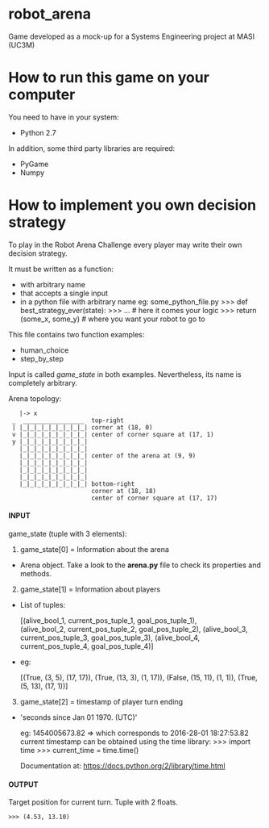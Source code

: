 # robot\_arena
Game developed as a mock-up for a Systems Engineering project at MASI (UC3M)

# How to run this game on your computer

You need to have in your system:
- Python 2.7

In addition, some third party libraries are required:
- PyGame
- Numpy

# How to implement you own decision strategy

To play in the Robot Arena Challenge every
player may write their own decision strategy.

It must be written as a function:

- with arbitrary name
- that accepts a single input
- in a python file with arbitrary name
    eg: some_python_file.py
        >>> def best_strategy_ever(state):
        >>>     ...  # here it comes your logic
        >>>     return (some_x, some_y)  # where you want your robot to go to

This file contains two function examples:
- human\_choice
- step\_by\_step

Input is called *game\_state* in both examples.
Nevertheless, its name is completely arbitrary.

Arena topology:

       |-> x
     _  _________________  top-right
     | |_|_|_|_|_|_|_|_|_| corner at (18, 0)
     v |_|_|_|_|_|_|_|_|_| center of corner square at (17, 1)
     y |_|_|_|_|_|_|_|_|_|
       |_|_|_|_|_|_|_|_|_|
       |_|_|_|_|_|_|_|_|_| center of the arena at (9, 9)
       |_|_|_|_|_|_|_|_|_|
       |_|_|_|_|_|_|_|_|_|
       |_|_|_|_|_|_|_|_|_|
       |_|_|_|_|_|_|_|_|_| bottom-right
                           corner at (18, 18)
                           center of corner square at (17, 17)

#### INPUT
game\_state (tuple with 3 elements):

1. game\_state[0] = Information about the arena
  - Arena object. Take a look to the **arena.py** file
    to check its properties and methods.

2. game\_state[1] = Information about players

  - List of tuples:

    [(alive_bool_1, current_pos_tuple_1, goal_pos_tuple_1),  
     (alive_bool_2, current_pos_tuple_2, goal_pos_tuple_2),
     (alive_bool_3, current_pos_tuple_3, goal_pos_tuple_3),
     (alive_bool_4, current_pos_tuple_4, goal_pos_tuple_4)]
   
  - eg:

    [(True, (3, 5), (17, 17)),
     (True, (13, 3), (1, 17)),
     (False, (15, 11), (1, 1)),
     (True, (5, 13), (17, 1))]

3. game\_state[2] = timestamp of player turn ending
  - 'seconds since Jan 01 1970. (UTC)'

    eg: 1454005673.82 => which corresponds to 2016-28-01 18:27:53.82
    current timestamp can be obtained using the time library:
        >>> import time
        >>> current_time = time.time()

    Documentation at: https://docs.python.org/2/library/time.html

#### OUTPUT
Target position for current turn.
Tuple with 2 floats.
    
    >>> (4.53, 13.10)
